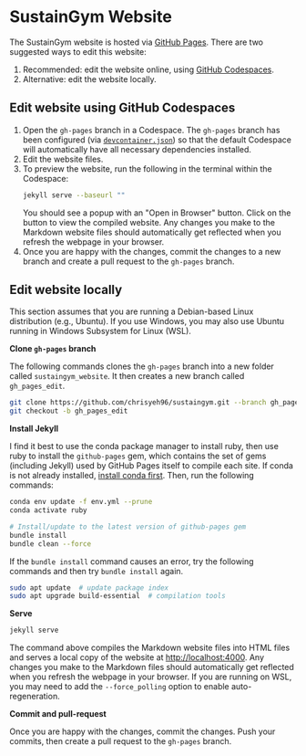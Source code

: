 # SustainGym Website

The SustainGym website is hosted via [GitHub Pages](https://pages.github.com/). There are two suggested ways to edit this website:

1. Recommended: edit the website online, using [GitHub Codespaces](https://github.com/features/codespaces).
2. Alternative: edit the website locally.


## Edit website using GitHub Codespaces

1. Open the `gh-pages` branch in a Codespace. The `gh-pages` branch has been configured (via [`devcontainer.json`](.devcontainer/devcontainer.json)) so that the default Codespace will automatically have all necessary dependencies installed.
2. Edit the website files.
3. To preview the website, run the following in the terminal within the Codespace:
    ```bash
    jekyll serve --baseurl ""
    ```
   You should see a popup with an "Open in Browser" button. Click on the button to view the compiled website. Any changes you make to the Markdown website files should automatically get reflected when you refresh the webpage in your browser.
4. Once you are happy with the changes, commit the changes to a new branch and create a pull request to the `gh-pages` branch.


## Edit website locally

This section assumes that you are running a Debian-based Linux distribution (e.g., Ubuntu). If you use Windows, you may also use Ubuntu running in Windows Subsystem for Linux (WSL).

**Clone `gh-pages` branch**

The following commands clones the `gh-pages` branch into a new folder called `sustaingym_website`. It then creates a new branch called `gh_pages_edit`.

```bash
git clone https://github.com/chrisyeh96/sustaingym.git --branch gh_pages --single-branch sustaingym_website
git checkout -b gh_pages_edit
```

**Install Jekyll**

I find it best to use the conda package manager to install ruby, then use ruby to install the `github-pages` gem, which contains the set of gems (including Jekyll) used by GitHub Pages itself to compile each site. If conda is not already installed, [install conda first](https://docs.conda.io/en/latest/miniconda.html). Then, run the following commands:

```bash
conda env update -f env.yml --prune
conda activate ruby

# Install/update to the latest version of github-pages gem
bundle install
bundle clean --force
```

If the `bundle install` command causes an error, try the following commands and then try `bundle install` again.

```bash
sudo apt update  # update package index
sudo apt upgrade build-essential  # compilation tools
```

**Serve**

```bash
jekyll serve
```

The command above compiles the Markdown website files into HTML files and serves a local copy of the website at [http://localhost:4000](http://localhost:4000). Any changes you make to the Markdown files should automatically get reflected when you refresh the webpage in your browser. If you are running on WSL, you may need to add the `--force_polling` option to enable auto-regeneration.

**Commit and pull-request**

Once you are happy with the changes, commit the changes. Push your commits, then create a pull request to the `gh-pages` branch.
